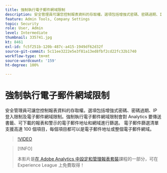 ```yaml
---
title: 強制執行電子郵件網域限制
description: 安全管理員可讓您控制報表資料的存取權。選項包括增強式密碼、密碼過期、IP 登入限制及電子郵件網域限制。強制執行電子郵件網域限制會對 Analytics 要傳送書籤、可下載的報表和警示的電子郵件地址和網域進行篩選。 電子郵件篩選清單支援高達 100 個項目，每個項目都可以是電子郵件地址或整個電子郵件網域。
feature: Admin Tools, Company Settings
topic: Security
role: User, Admin
level: Intermediate
thumbnail: 335741.jpg
kt: 8461
exl-id: fc5f251b-120b-487c-a415-1949df62d32f
source-git-commit: 5c11ee3222e5e3f81a13ed8fbf2cd22fc32b1740
workflow-type: tm+mt
source-wordcount: '159'
ht-degree: 100%

---
```


# 強制執行電子郵件網域限制

安全管理員可讓您控制報表資料的存取權。選項包括增強式密碼、密碼過期、IP 登入限制及電子郵件網域限制。強制執行電子郵件網域限制會對 Analytics 要傳送書籤、可下載的報表和警示的電子郵件地址和網域進行篩選。 電子郵件篩選清單支援高達 100 個項目，每個項目都可以是電子郵件地址或整個電子郵件網域。

>[!VIDEO](https://video.tv.adobe.com/v/335741/?quality=12&learn=on)

>[!INFO]
>
> 本影片是[在 Adobe Analytics 中設定和管理報表套裝](https://experienceleague.adobe.com/?recommended=Analytics-A-1-2021.1.administration)課程的一部分，可在 Experience League 上免費取得！